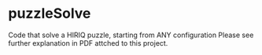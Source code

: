 # puzzleSolve
Code that solve a HIRIQ puzzle, starting from ANY configuration
Please see further explanation in PDF attched to this project. 
